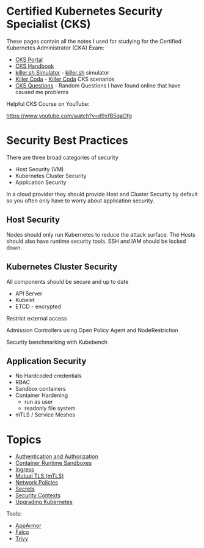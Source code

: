 # Certified Kubernetes Security Specialist (CKS)

These pages contain all the notes I used for studying for the Certified Kubernetes Administrator (CKA) Exam:

- [CKS Portal](https://trainingportal.linuxfoundation.org/learn/dashboard/)
- [CKS Handbook](https://docs.linuxfoundation.org/tc-docs/certification/lf-handbook2)
- [killer.sh Simulator](./killer.md) - [killer.sh](https://killer.sh) simulator
- [Killer Coda](./killercoda.md) - [Killer Coda](https://killercoda.com/killer-shell-cks) CKS scenarios
- [CKS Questions](./questions.md) - Random Questions I have found online that have caused me problems

Helpful CKS Course on YouTube:

https://www.youtube.com/watch?v=d9xfB5qaOfg

# Security Best Practices

There are three broad categories of security

- Host Security (VM)
- Kubernetes Cluster Security
- Application Security

In a cloud provider they should provide Host and Cluster Security by default so you often only have to worry about application security.

## Host Security

Nodes should only run Kubernetes to reduce the attack surface. The Hosts should also have runtime security tools. SSH and IAM should be locked down.

## Kubernetes Cluster Security

All components should be secure and up to date
- API Server
- Kubelet
- ETCD - encrypted

Restrict external access

Admission Controllers using Open Policy Agent and NodeRestriction

Security benchmarking with Kubebench

## Application Security

- No Hardcoded credentials
- RBAC
- Sandbox containers
- Container Hardening
  - run as user
  - readonly file system
- mTLS / Service Meshes

# Topics

- [Authentication and Authorization](./topics/authentication.md)
- [Container Runtime Sandboxes](./topics/containerruntimes.md)
- [Ingress](./topics/ingress.md)
- [Mutual TLS (mTLS)](./topics/mtls.md)
- [Network Policies](./topics/networkpolicies.md)
- [Secrets](./topics/secrets.md)
- [Security Contexts](./topics/securitycontexts.md)
- [Upgrading Kubernetes](./topics/upgrade.md)

Tools:
- [AppArmor](./topics/apparmor.md)
- [Falco](./topics/falco.md)
- [Trivy](./topics/trivy.md)